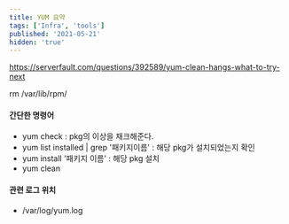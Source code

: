 ```yaml
---
title: YUM 요약
tags: ['Infra', 'tools']
published: '2021-05-21'
hidden: 'true'
---
```

https://serverfault.com/questions/392589/yum-clean-hangs-what-to-try-next

rm /var/lib/rpm/

#### 간단한 명령어
+ yum check : pkg의 이상을 채크해준다.
+ yum list installed | grep '패키지이름' : 해당 pkg가 설치되었는지 확인
+ yum install '패키지 이름' : 해당 pkg 설치
+ yum clean

#### 관련 로그 위치
+ /var/log/yum.log
